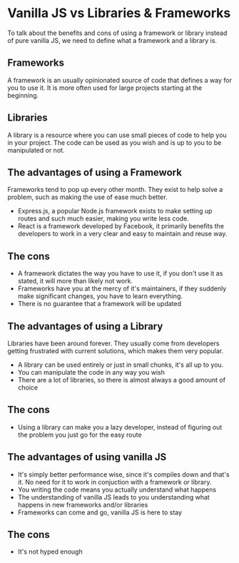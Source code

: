 # Vanilla JS vs Libraries & Frameworks

To talk about the benefits and cons of using a framework or library instead of pure vanilla JS, we need to define what a framework and a library is.

## Frameworks

A framework is an usually opinionated source of code that defines a way for you to use it. It is more often used for large projects starting at the beginning.

## Libraries

A library is a resource where you can use small pieces of code to help you in your project. The code can be used as you wish and is up to you to be manipulated or not.

## The advantages of using a Framework

Frameworks tend to pop up every other month. They exist to help solve a problem, such as making the use of ease much better.

* Express.js, a popular Node.js framework exists to make setting up routes and such much easier, making you write less code.
* React is a framework developed by Facebook, it primarily benefits the developers to work in a very clear and easy to maintain and reuse way.

## The cons

* A framework dictates the way you have to use it, if you don't use it as stated, it will more than likely not work.
* Frameworks have you at the mercy of it's maintainers, if they suddenly make significant changes, you have to learn everything.
* There is no guarantee that a framework will be updated

## The advantages of using a Library

Libraries have been around forever. They usually come from developers getting frustrated with current solutions, which makes them very popular.

* A library can be used entirely or just in small chunks, it's all up to you.
* You can manipulate the code in any way you wish
* There are a lot of libraries, so there is almost always a good amount of choice

## The cons

* Using a library can make you a lazy developer, instead of figuring out the problem you just go for the easy route

## The advantages of using vanilla JS

* It's simply better performance wise, since it's compiles down and that's it. No need for it to work in conjuction with a framework or library.
* You writing the code means you actually understand what happens
* The understanding of vanilla JS leads to you understanding what happens in new frameworks and/or libraries
* Frameworks can come and go, vanilla JS is here to stay

## The cons

* It's not hyped enough

